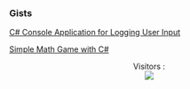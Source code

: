 ### Gists
[C# Console Application for Logging User Input](https://gist.github.com/yusufdemyr/41e666f03f8cb6dce966a1319fcd1185)

[Simple Math Game with C#](https://gist.github.com/yusufdemyr/c5cb61ec336fff392b3523d6805c31ce)


<!--
### 📊 Overall Stats

<table>
  <tr>
    <td>
      <img src=https://github-readme-stats.vercel.app/api?username=yusufdemyr&hide_border=true&show_icons=true&theme=dark#gh-dark-mode-only)" alt="Top Languages" />
    </td>
    <td>
      <img src="https://github-readme-stats.vercel.app/api/top-langs/?username=yusufdemyr&hide_border=true&langs_count=8&layout=compact&theme=dark#gh-dark-mode-only" alt="Top Languages" />
    </td>
  </tr>
</table>
-->

<p align="center"> 
  Visitors :<br>
  <img src="https://profile-counter.glitch.me/yusufdemyr/count.svg" />
</p>

<!--
**yusufdemyr/yusufdemyr** is a ✨ _special_ ✨ repository because its `README.md` (this file) appears on your GitHub profile.

Here are some ideas to get you started:

- 🔭 I’m currently working on ...
- 🌱 I’m currently learning ...
- 👯 I’m looking to collaborate on ...
- 🤔 I’m looking for help with ...
- 💬 Ask me about ...
- 📫 How to reach me: ...
- 😄 Pronouns: ...
- ⚡ Fun fact: ...
-->
